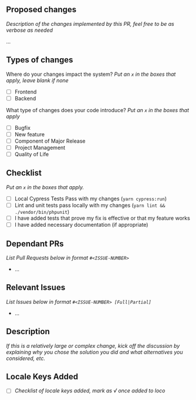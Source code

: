 ## Proposed changes

_Description of the changes implemented by this PR, feel free to be as verbose as needed_

...

## Types of changes

Where do your changes impact the system?
_Put an `x` in the boxes that apply, leave blank if none_

- [ ] Frontend
- [ ] Backend

What type of changes does your code introduce?
_Put an `x` in the boxes that apply_

- [ ] Bugfix
- [ ] New feature
- [ ] Component of Major Release
- [ ] Project Management
- [ ] Quality of Life

## Checklist

_Put an `x` in the boxes that apply._

- [ ] Local Cypress Tests Pass with my changes (`yarn cypress:run`)
- [ ] Lint and unit tests pass locally with my changes (`yarn lint && ./vendor/bin/phpunit`)
- [ ] I have added tests that prove my fix is effective or that my feature works
- [ ] I have added necessary documentation (if appropriate)

## Dependant PRs

_List Pull Requests below in format `#<ISSUE-NUMBER>`_
- ...

## Relevant Issues

_List Issues below in format `#<ISSUE-NUMBER> [Full|Partial]`_
- ...

## Description

_If this is a relatively large or complex change, kick off the discussion by explaining why you chose the solution you did and what alternatives you considered, etc._

## Locale Keys Added
- [ ] _Checklist of locale keys added, mark as √ once added to loco_
